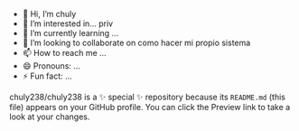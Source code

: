 - 👋 Hi, I’m chuly
- 👀 I’m interested in... priv
- 🌱 I’m currently learning ...
- 💞️ I’m looking to collaborate on como hacer mi propio sistema
- 📫 How to reach me ...
- 😄 Pronouns: ...
- ⚡ Fun fact: ...

chuly238/chuly238 is a ✨ special ✨ repository because its `README.md` (this file) appears on your GitHub profile.
You can click the Preview link to take a look at your changes.

